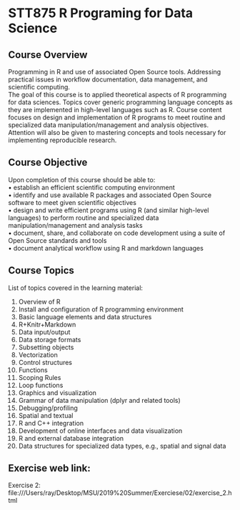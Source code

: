 # STT875 R Programing for Data Science
     
## Course Overview
Programming in R and use of associated Open Source tools. Addressing practical issues in workflow documentation, data management, and scientific computing.         
The goal of this course is to applied theoretical aspects of R programming for data sciences. Topics cover generic programming language concepts as they are implemented in high-level languages such as R. Course content focuses on design and implementation of R programs to meet routine and specialized data manipulation/management and analysis objectives. Attention will also be given to mastering concepts and tools necessary for implementing reproducible research.
         
## Course Objective
Upon completion of this course should be able to:     
• establish an efficient scientific computing environment    
• identify and use available R packages and associated Open Source software to meet given
scientific objectives     
• design and write efficient programs using R (and similar high-level languages) to perform
routine and specialized data manipulation/management and analysis tasks      
• document, share, and collaborate on code development using a suite of Open Source standards
and tools    
• document analytical workflow using R and markdown languages     
      
## Course Topics
List of topics covered in the learning material: 
1. Overview of R
2. Install and configuration of R programming environment      
3. Basic language elements and data structures
4. R+Knitr+Markdown
5. Data input/output
6. Data storage formats        
7. Subsetting objects       
8. Vectorization
9. Control structures        
10. Functions     
11. Scoping Rules    
12. Loop functions    
13. Graphics and visualization
14. Grammar of data manipulation (dplyr and related tools)      
15. Debugging/profiling
16. Spatial and textual
17. R and C++ integration
18. Development of online interfaces and data visualization
19. R and external database integration
20. Data structures for specialized data types, e.g., spatial and signal data    
     

## Exercise web link:
Exercise 2: file:///Users/ray/Desktop/MSU/2019%20Summer/Exerciese/02/exercise_2.html     
